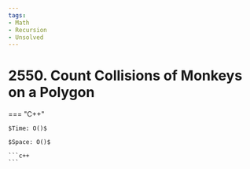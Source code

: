 ```yaml
---
tags:
- Math
- Recursion
- Unsolved
---
```



# 2550. Count Collisions of Monkeys on a Polygon

=== "C++"

    $Time: O()$

    $Space: O()$

    ```c++
    ```